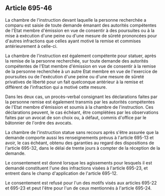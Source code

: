 Article 695-46
----
La chambre de l'instruction devant laquelle la personne recherchée a comparu est
saisie de toute demande émanant des autorités compétentes de l'Etat membre
d'émission en vue de consentir à des poursuites ou à la mise à exécution d'une
peine ou d'une mesure de sûreté prononcées pour d'autres infractions que celles
ayant motivé la remise et commises antérieurement à celle-ci.

La chambre de l'instruction est également compétente pour statuer, après la
remise de la personne recherchée, sur toute demande des autorités compétentes de
l'Etat membre d'émission en vue de consentir à la remise de la personne
recherchée à un autre Etat membre en vue de l'exercice de poursuites ou de
l'exécution d'une peine ou d'une mesure de sûreté privatives de liberté pour un
fait quelconque antérieur à la remise et différent de l'infraction qui a motivé
cette mesure.

Dans les deux cas, un procès-verbal consignant les déclarations faites par la
personne remise est également transmis par les autorités compétentes de l'Etat
membre d'émission et soumis à la chambre de l'instruction. Ces déclarations
peuvent, le cas échéant, être complétées par les observations faites par un
avocat de son choix ou, à défaut, commis d'office par le bâtonnier de l'ordre
des avocats.

La chambre de l'instruction statue sans recours après s'être assurée que la
demande comporte aussi les renseignements prévus à l'article 695-13 et avoir, le
cas échéant, obtenu des garanties au regard des dispositions de l'article
695-32, dans le délai de trente jours à compter de la réception de la demande.

Le consentement est donné lorsque les agissements pour lesquels il est demandé
constituent l'une des infractions visées à l'article 695-23, et entrent dans le
champ d'application de l'article 695-12.

Le consentement est refusé pour l'un des motifs visés aux articles 695-22 et
695-23 et peut l'être pour l'un de ceux mentionnés à l'article 695-24.
